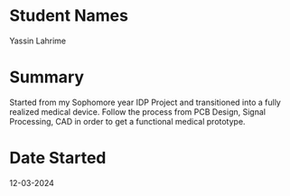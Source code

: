 # Student Names 
Yassin Lahrime

# Summary
Started from my Sophomore year IDP Project and transitioned into a fully realized medical device. Follow the process from PCB Design, Signal Processing, CAD in order to get a functional medical prototype.

# Date Started
12-03-2024
